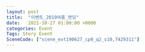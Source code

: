 ```yaml
---
layout: post
title:  "이벤트_2019여름_엔딩"
date:   2021-10-27 01:00:00 +0000
categories: Event
Tags: Story Event
SceneCode: ["scene_evt190627_cp0_q2_s10,7429311"]
---
```

